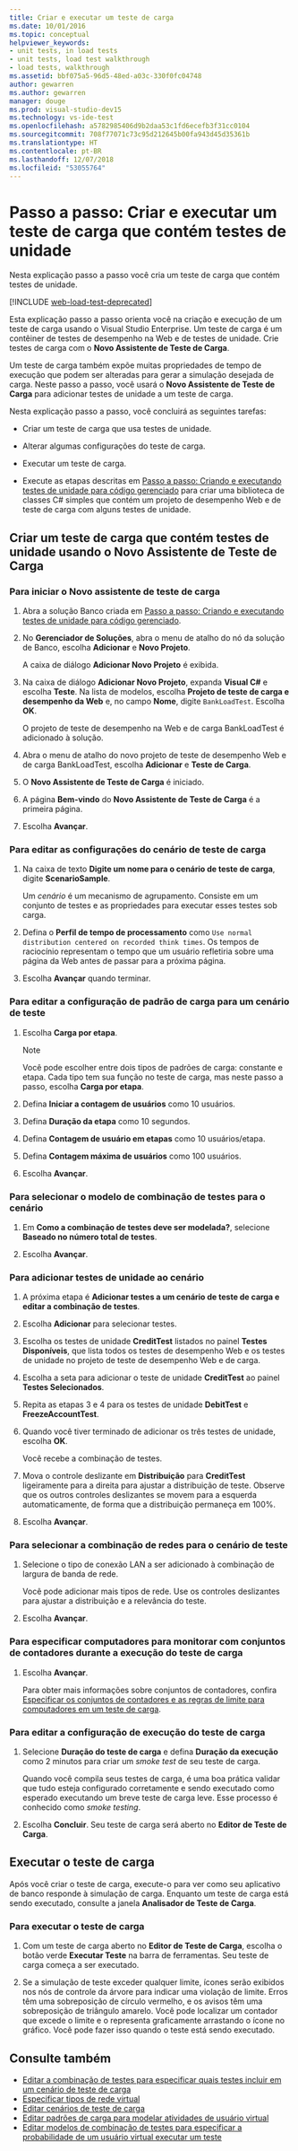 ```yaml
---
title: Criar e executar um teste de carga
ms.date: 10/01/2016
ms.topic: conceptual
helpviewer_keywords:
- unit tests, in load tests
- unit tests, load test walkthrough
- load tests, walkthrough
ms.assetid: bbf075a5-96d5-48ed-a03c-330f0fc04748
author: gewarren
ms.author: gewarren
manager: douge
ms.prod: visual-studio-dev15
ms.technology: vs-ide-test
ms.openlocfilehash: a5782985406d9b2daa53c1fd6ecefb3f31cc0104
ms.sourcegitcommit: 708f77071c73c95d212645b00fa943d45d35361b
ms.translationtype: HT
ms.contentlocale: pt-BR
ms.lasthandoff: 12/07/2018
ms.locfileid: "53055764"
---
```

# <a name="walkthrough-create-and-run-a-load-test-that-contains-unit-tests"></a>Passo a passo: Criar e executar um teste de carga que contém testes de unidade

Nesta explicação passo a passo você cria um teste de carga que contém testes de unidade.

[!INCLUDE [web-load-test-deprecated](includes/web-load-test-deprecated.md)]

Esta explicação passo a passo orienta você na criação e execução de um teste de carga usando o Visual Studio Enterprise. Um teste de carga é um contêiner de testes de desempenho na Web e de testes de unidade. Crie testes de carga com o **Novo Assistente de Teste de Carga**.

Um teste de carga também expõe muitas propriedades de tempo de execução que podem ser alteradas para gerar a simulação desejada de carga. Neste passo a passo, você usará o **Novo Assistente de Teste de Carga** para adicionar testes de unidade a um teste de carga.

Nesta explicação passo a passo, você concluirá as seguintes tarefas:

-   Criar um teste de carga que usa testes de unidade.

-   Alterar algumas configurações do teste de carga.

-   Executar um teste de carga.

-   Execute as etapas descritas em [Passo a passo: Criando e executando testes de unidade para código gerenciado](../test/walkthrough-creating-and-running-unit-tests-for-managed-code.md) para criar uma biblioteca de classes C# simples que contém um projeto de desempenho Web e de teste de carga com alguns testes de unidade.

## <a name="create-a-load-test-containing-unit-tests-using-the-new-load-test-wizard"></a>Criar um teste de carga que contém testes de unidade usando o Novo Assistente de Teste de Carga

### <a name="to-start-the-new-load-test-wizard"></a>Para iniciar o Novo assistente de teste de carga

1.  Abra a solução Banco criada em [Passo a passo: Criando e executando testes de unidade para código gerenciado](../test/walkthrough-creating-and-running-unit-tests-for-managed-code.md).

2.  No **Gerenciador de Soluções**, abra o menu de atalho do nó da solução de Banco, escolha **Adicionar** e **Novo Projeto**.

     A caixa de diálogo **Adicionar Novo Projeto** é exibida.

3.  Na caixa de diálogo **Adicionar Novo Projeto**, expanda **Visual C#** e escolha **Teste**. Na lista de modelos, escolha **Projeto de teste de carga e desempenho da Web** e, no campo **Nome**, digite `BankLoadTest`. Escolha **OK**.

     O projeto de teste de desempenho na Web e de carga BankLoadTest é adicionado à solução.

4.  Abra o menu de atalho do novo projeto de teste de desempenho Web e de carga BankLoadTest, escolha **Adicionar** e **Teste de Carga**.

5.  O **Novo Assistente de Teste de Carga** é iniciado.

6.  A página **Bem-vindo** do **Novo Assistente de Teste de Carga** é a primeira página.

7.  Escolha **Avançar**.

### <a name="to-edit-settings-for-load-test-scenario"></a>Para editar as configurações do cenário de teste de carga

1.  Na caixa de texto **Digite um nome para o cenário de teste de carga**, digite **ScenarioSample**.

     Um *cenário* é um mecanismo de agrupamento. Consiste em um conjunto de testes e as propriedades para executar esses testes sob carga.

2.  Defina o **Perfil de tempo de processamento** como `Use normal distribution centered on recorded think times`. Os tempos de raciocínio representam o tempo que um usuário refletiria sobre uma página da Web antes de passar para a próxima página.

1.  Escolha **Avançar** quando terminar.

### <a name="to-edit-load-pattern-setting-for-test-scenario"></a>Para editar a configuração de padrão de carga para um cenário de teste

1.  Escolha **Carga por etapa**.

    > [!NOTE]
    > Você pode escolher entre dois tipos de padrões de carga: constante e etapa. Cada tipo tem sua função no teste de carga, mas neste passo a passo, escolha **Carga por etapa**.

2.  Defina **Iniciar a contagem de usuários** como 10 usuários.

3.  Defina **Duração da etapa** como 10 segundos.

4.  Defina **Contagem de usuário em etapas** como 10 usuários/etapa.

5.  Defina **Contagem máxima de usuários** como 100 usuários.

6.  Escolha **Avançar**.

### <a name="to-select-test-mix-model-for-the-scenario"></a>Para selecionar o modelo de combinação de testes para o cenário

1.  Em **Como a combinação de testes deve ser modelada?**, selecione **Baseado no número total de testes**.

2.  Escolha **Avançar**.

### <a name="to-add-unit-tests-to-the-scenario"></a>Para adicionar testes de unidade ao cenário

1.  A próxima etapa é **Adicionar testes a um cenário de teste de carga e editar a combinação de testes**.

2.  Escolha **Adicionar** para selecionar testes.

3.  Escolha os testes de unidade **CreditTest** listados no painel **Testes Disponíveis**, que lista todos os testes de desempenho Web e os testes de unidade no projeto de teste de desempenho Web e de carga.

4.  Escolha a seta para adicionar o teste de unidade **CreditTest** ao painel **Testes Selecionados**.

5.  Repita as etapas 3 e 4 para os testes de unidade **DebitTest** e **FreezeAccountTest**.

6.  Quando você tiver terminado de adicionar os três testes de unidade, escolha **OK**.

     Você recebe a combinação de testes.

7.  Mova o controle deslizante em **Distribuição** para **CreditTest** ligeiramente para a direita para ajustar a distribuição de teste. Observe que os outros controles deslizantes se movem para a esquerda automaticamente, de forma que a distribuição permaneça em 100%.

8.  Escolha **Avançar**.

### <a name="to-select-network-mix-for-test-scenario"></a>Para selecionar a combinação de redes para o cenário de teste

1.  Selecione o tipo de conexão LAN a ser adicionado à combinação de largura de banda de rede.

     Você pode adicionar mais tipos de rede. Use os controles deslizantes para ajustar a distribuição e a relevância do teste.

2.  Escolha **Avançar**.

### <a name="to-specify-computers-to-monitor-with-counter-sets-during-load-test-run"></a>Para especificar computadores para monitorar com conjuntos de contadores durante a execução do teste de carga

1.  Escolha **Avançar**.

     Para obter mais informações sobre conjuntos de contadores, confira [Especificar os conjuntos de contadores e as regras de limite para computadores em um teste de carga](../test/specify-counter-sets-and-threshold-rules-for-load-testing.md).

### <a name="to-edit-run-setting-for-load-test"></a>Para editar a configuração de execução do teste de carga

1.  Selecione **Duração do teste de carga** e defina **Duração da execução** como 2 minutos para criar um *smoke test* de seu teste de carga.

     Quando você compila seus testes de carga, é uma boa prática validar que tudo esteja configurado corretamente e sendo executado como esperado executando um breve teste de carga leve. Esse processo é conhecido como *smoke testing*.

2.  Escolha **Concluir**. Seu teste de carga será aberto no **Editor de Teste de Carga**.

## <a name="run-the-load-test"></a>Executar o teste de carga
 Após você criar o teste de carga, execute-o para ver como seu aplicativo de banco responde à simulação de carga. Enquanto um teste de carga está sendo executado, consulte a janela **Analisador de Teste de Carga**.

### <a name="to-run-the-load-test"></a>Para executar o teste de carga

1.  Com um teste de carga aberto no **Editor de Teste de Carga**, escolha o botão verde **Executar Teste** na barra de ferramentas. Seu teste de carga começa a ser executado.

2.  Se a simulação de teste exceder qualquer limite, ícones serão exibidos nos nós de controle da árvore para indicar uma violação de limite. Erros têm uma sobreposição de círculo vermelho, e os avisos têm uma sobreposição de triângulo amarelo. Você pode localizar um contador que excede o limite e o representa graficamente arrastando o ícone no gráfico. Você pode fazer isso quando o teste está sendo executado.

## <a name="see-also"></a>Consulte também

- [Editar a combinação de testes para especificar quais testes incluir em um cenário de teste de carga](../test/edit-the-test-mix-to-specify-which-web-browsers-types-in-a-load-test-scenario.md)
- [Especificar tipos de rede virtual](../test/specify-virtual-network-types-in-a-load-test-scenario.md)
- [Editar cenários de teste de carga](../test/edit-load-test-scenarios.md)
- [Editar padrões de carga para modelar atividades de usuário virtual](../test/edit-load-patterns-to-model-virtual-user-activities.md)
- [Editar modelos de combinação de testes para especificar a probabilidade de um usuário virtual executar um teste](../test/edit-test-mix-models-to-specify-the-probability-of-a-virtual-user-running-a-test.md)